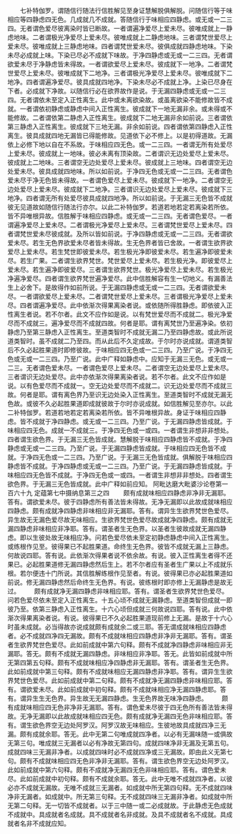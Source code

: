 <!-- { "loadSidebar": true } -->
　　七补特伽罗。谓随信行随法行信胜解见至身证慧解脱俱解脱。问随信行等于味相应等四静虑四无色。几成就几不成就。答随信行于味相应四静虑。或无或一二三四。无者谓色爱尽彼离染时皆已断故。一者谓遍净爱尽上爱未尽。彼唯成就上一静虑地味。二者谓极光净爱尽上爱未尽。彼唯成就上二静虑地味。三者谓梵世爱尽上爱未尽。彼唯成就上三静虑地味。四者谓梵世爱未尽。彼俱成就四静虑地味。下染未尽必成就上味。下染已尽必不成就下味故。于净四静虑或无或一二三四。无者谓欲爱未尽于净静虑皆未得故。一者谓欲爱尽上爱未尽。彼成就下一地净。二者谓梵世爱尽上爱未尽。彼唯成就下二地净。三者谓极光净爱尽上爱未尽。彼唯成就下二地净。四者谓遍净爱尽。彼具成就四地净。下染未尽必不成就上净。上染已尽身在下者。必成就下净故。以随信行必在欲界故作是说。于无漏四静虑或无或一二三四。无者谓依未至定入正性离生。此中或未离欲染故。或虽离欲染不能修故皆不成就。一者谓依初静虑或静虑中间入正性离生。彼成就下一地无漏非余。或未得或不能修故。二者谓依第二静虑入正性离生。彼成就下二地无漏非余如前说。三者谓依第三静虑入正性离生。彼成就下三地无漏。非余如前说。四者谓依第四静虑入正性离生。彼具成就四地无漏皆已得能修故。见道依下必不修上。以是初得道故。无漏依上必修下地以自在不系故。于味相应四无色。或一二三四。一者谓无所有处爱尽上爱未尽。彼成就上一地味。彼必未离有顶染故。二者谓识无边处爱尽上爱未尽。彼成就上二地味。三者谓空无边处爱尽上爱未尽。彼成就上三地味。四者谓空无边处爱未尽。彼具成就四地味。所以如前说。于净四无色或无或一二三四。无者谓色爱未尽于净无色皆未得故。一者谓色爱尽上爱未尽。彼成就下一地净。二者谓空无边处爱尽上爱未尽。彼成就下二地净。三者谓识无边处爱尽上爱未尽。彼成就下三地净。四者谓无所有处爱尽彼具成就四地净。所以如前说。于无漏三无色皆不成就彼无见道故如随信行随法行亦尔。以此二补特伽罗。若道若地若定若离染若所依。皆不异唯根异故。信胜解于味相应四静虑。或无或一二三四。无者谓色爱尽。一者谓遍净爱尽上爱未尽。二者谓极光净爱尽上爱未尽。三者谓梵世爱尽上爱未尽。四者谓梵世爱未尽彼成就。及所以皆如前说。于净四静虑或无或一二三四。无者谓欲爱未尽。若生无色界欲爱未尽者皆未得故。生无色界者皆已舍故。一者谓生欲界欲爱尽上爱未尽。若生梵世即彼爱未尽。若生极光净即彼爱未尽。若生遍净即彼爱未尽。若生广果。二者谓生欲界梵世。梵世爱尽上爱未尽。若生极光净。即彼爱尽上爱未尽。若生遍净即彼爱尽。三者谓生欲界梵世。极光净爱尽上爱未尽。若生极光净遍净爱尽。四者谓生欲界梵世遍净爱尽。此中信胜解容有生一切地义。有漏善法生上必舍下。是故得作如前所说。于无漏四静虑或无或一二三四。无者谓欲爱未尽。一者谓欲爱尽上爱未尽。二者谓梵世爱尽上爱未尽。三者谓极光净爱尽上爱未尽。四者谓遍净爱尽。此中依渐次得果离染者说。或依随所得胜静虑。即依彼入正性离生者说。若不尔者。此文不应作如是说。以有梵世爱尽而不成就二。极光净爱尽而不成就三。遍净爱尽而不成就四故。何者是耶。谓有离梵世乃至遍净染。依初静虑乃至第三静虑入正性离生。至道类智时不成就无漏二乃至四静虑故。或此所说道类智时。虽不成就二乃至四。而从此后不久定成故。于尔时亦说成就。谓道类智后不久必起胜果道时即修彼故。于味相应四无色或一二三四。乃至广说。于净四无色或无或一二三四。乃至广说。此中广释如静虑中。应知于无漏三无色。或无或一二三。无者谓色爱未尽。一者谓色爱尽上爱未尽。二者谓空无边处爱尽上爱未尽。三者谓识无边处爱尽。此中亦依渐次得果离染者说。若不尔者。此文不应作如是说。以有色爱尽而不成就一。空无边处爱尽而不成就二。识无边处爱尽而不成就三故。何者是耶。谓有离色界乃至识无边处染入正性离生。至道类智时不成就无漏无色故。或彼不久必起胜果道即成就彼故于尔时亦说成就。如信胜解见至亦尔。以此二补特伽罗。若道若地若定若离染若所依。皆不异唯根异故。身证于味相应四静虑。皆不成就于净四静虑。或无或一二三四。乃至广说。于无漏四静虑皆成就。于味相应四无色。成就一不成就三。于净四无色或一或四。一者谓生非想非非想处。四者谓生欲色界。于无漏三无色皆成就。慧解脱于味相应四静虑皆不成就。于净四静虑或无或一二三四。乃至广说。于无漏四静虑皆成就。于味相应四无色皆不成就。于净四无色或一二三四。乃至广说。于无漏三无色皆成就。俱解脱于味相应四静虑皆不成就。于净四静虑或无或一二三四。乃至广说。于无漏四静虑皆成就。于味相应四无色皆不成就。于净四无色或一或四。一者谓生非想非非想处。四者谓生欲色界。于无漏三无色皆成就。此中广释如前应知。
阿毗达磨大毗婆沙论卷第一百六十九
定蕴第七中摄纳息第三之四
　　颇有成就味相应四静虑非净非无漏耶。答有。谓欲爱未尽。彼于四静虑所有善法皆未得故。无净无漏即以此故成就味相应四静虑。颇有成就净四静虑非味相应非无漏耶。答有。谓异生生欲界梵世色爱尽。异生故无无漏色爱尽故无味相应。生欲界梵世色爱尽故成就净四静虑。颇有成就无漏四静虑非味相应非净耶。答有。谓圣者生无色界。以圣者生彼故成就无漏四静虑。即以生彼处故无味相应净。问若色爱尽依未至定初静虑静虑中间入正性离生。或练根作见至。彼得果已不起胜果道。命终生无色界。彼皆不成就无漏上三静虑。何故说四耶。答有说。此依渐次得果者说不依余故。有说。彼入正性离生者得不还果已。必起胜果道修无漏四静虑然后生上。若不尔者应有圣者生广果以上不成就乐根。若尔便违十门所说。其信胜解练根作见至者。有说。彼得果已亦必起胜果道如前说。修无漏四静虑然后命终生无色界。有说。彼练根时即亦修上无漏静虑是故无过。
　　颇有成就净无漏四静虑非味相应耶。答有。谓圣者生欲界梵世色爱尽。问若色爱尽依未至定入正性离生。十五心顷不成就无漏静虑。至道类智但成就一即彼乃至。依第三静虑入正性离生。十六心顷但成就三何故说四耶。答有说。此中依渐次得果离染者说。有说。彼得果已不久必起胜果道现前修上无漏。是故于十六心时虽未成就。必当得故亦说成就颇有成就余二或三耶。答无谓成就味相应四静虑者。必不成就四净四无漏故。颇有不成就味相应四静虑非净非无漏耶。答有。谓圣者生欲界梵世色爱尽。此如前成就中第六句释。颇有不成就净四静虑非味相应非无漏耶。答无。颇有不成就无漏四静虑。非味相应非净耶。答无。此皆如前成就中所无第四第五句释。颇有不成就味相应净四静虑非无漏耶。答有。谓圣者生无色界。此如前成就中第三句释。颇有不成就味相应无漏四静虑非净耶。答有。谓异生生欲界梵世色爱尽。此如前成就中第二句释。颇有不成就净无漏四静虑非味相应耶。答有。谓欲爱未尽。此如前成就中初句释。颇有不成就味相应净无漏四静虑耶。答有。谓异生生无色界。异生故无无漏四静虑。生无色界故无味净四静虑。
　　颇有成就味相应四无色非净非无漏耶。答有。谓色爱未尽彼于四无色所有善法皆未得故。无净无漏即以此故成就味相应四无色。颇有成就净无漏四无色非味相应耶。答有。谓生欲色界空无边处阿罗汉。阿罗汉故无味相应。生彼地故具成就四净三无漏。颇有成就余耶。答无。此中无第二句唯成就四净者。以必有无漏味随一或俱故无第三句。唯成就三无漏者以必有净故无第四句。成就四味净非无漏及无第五句。成就四味三无漏非净者。以成就四味时必不成就四净或三无漏故。即由此义无第七句。颇有不成就味相应四无色非净非无漏耶。答有。谓生欲色界空无边处阿罗汉。此如前成就中第六句释。颇有不成就净无漏四无色非味相应耶。答有。谓色爱未尽。此如前成就中初句释。颇有不成就余耶。答无。此中无唯不成就四净者。以彼必亦不成就无漏故。无唯不成就三无漏者。如成就中所无第四句释。无不成就四味净非无漏者。如成就中。所无第三句释。无不成就四味三无漏非净者。如成就中所无第二句释。无一切皆不成就者。以于三中随一或二必成就故。于此静虑无色成就不成就中。具成就者名成就。具不成就者名非成就。及具不成就者名不成就。具成就者名非不成就应知。
